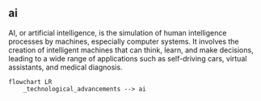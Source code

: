 ## ai
AI, or artificial intelligence, is the simulation of human intelligence processes by machines, especially computer systems. It involves the creation of intelligent machines that can think, learn, and make decisions, leading to a wide range of applications such as self-driving cars, virtual assistants, and medical diagnosis.


```mermaid
flowchart LR
    _technological_advancements --> ai

```
